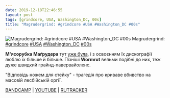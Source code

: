 ```yaml
---
date: 2019-12-18T22:46:55
layout: post
tags: [grindcore, USA, Washington_DC, 00s]
title: "Magrudergrind: #grindcore #USA #Washington_DC #00s"
---
```

![Magrudergrind: #grindcore #USA #Washington_DC #00s](/assets/photos/photo_822@18-12-2019_22-46-55.jpg)
Magrudergrind: [#grindcore](/tags/#grindcore) [#USA](/tags/#USA) [#Washington_DC](/tags/#Washington_DC) [#00s](/tags/#00s)

**М&#39;ясорубка Маґрудера** тут [уже була](https://t.me/vast_space_unexplored/3043), і з освоєнням їх дискографії люблю їх більше й більше. Пізніші **Wormrot** вельми подібні до них, теж дуже швидкий грайнд-павервайоленс.

&quot;Відповідь ножем для стейку&quot; - трагедія про криваве вбивство на масовій лесбійській оргії.

[BANDCAMP](https://music.tolivealie.com/album/sixty-two-trax-of-thrash-cd) | [YOUTUBE](https://www.youtube.com/playlist?list=PL6F10C3C593A24884) | [RUTRACKER](https://rutracker.org/forum/viewtopic.php?t=4037917)